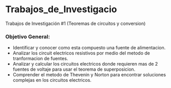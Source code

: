 # Trabajos_de_Investigacio
Trabajos de Investigación #1 (Teoremas de circuitos y conversion)
### Objetivo General:
- Identificar y conocer como esta compuesto una fuente de alimentacion.
- Analizar los circuit electricos resistivos por medio del metodo de tranformacion de fuentes.
-  Analizar y calcular los circuitos electricos donde requieren mas de 2 fuentes de voltaje para usar el teorema de superposicion.
- Comprender el metodo de Thevenin y Norton para encontrar soluciones complejas en los circuitos electricos.

